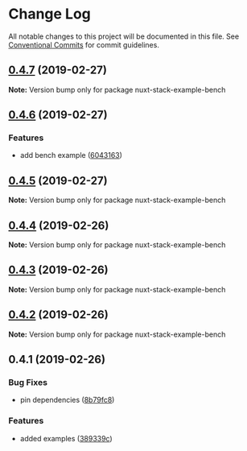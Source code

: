 # Change Log

All notable changes to this project will be documented in this file.
See [Conventional Commits](https://conventionalcommits.org) for commit guidelines.

## [0.4.7](https://github.com/wagerfield/nuxt-stack/compare/v0.4.6...v0.4.7) (2019-02-27)

**Note:** Version bump only for package nuxt-stack-example-bench

## [0.4.6](https://github.com/wagerfield/nuxt-stack/compare/v0.4.5...v0.4.6) (2019-02-27)

### Features

- add bench example ([6043163](https://github.com/wagerfield/nuxt-stack/commit/6043163))

## [0.4.5](https://github.com/wagerfield/nuxt-stack/compare/v0.4.4...v0.4.5) (2019-02-27)

**Note:** Version bump only for package nuxt-stack-example-bench

## [0.4.4](https://github.com/wagerfield/nuxt-stack/compare/v0.4.3...v0.4.4) (2019-02-26)

**Note:** Version bump only for package nuxt-stack-example-bench

## [0.4.3](https://github.com/wagerfield/nuxt-stack/compare/v0.4.2...v0.4.3) (2019-02-26)

**Note:** Version bump only for package nuxt-stack-example-bench

## [0.4.2](https://github.com/wagerfield/nuxt-stack/compare/v0.4.1...v0.4.2) (2019-02-26)

**Note:** Version bump only for package nuxt-stack-example-bench

## 0.4.1 (2019-02-26)

### Bug Fixes

- pin dependencies ([8b79fc8](https://github.com/wagerfield/nuxt-stack/commit/8b79fc8))

### Features

- added examples ([389339c](https://github.com/wagerfield/nuxt-stack/commit/389339c))

